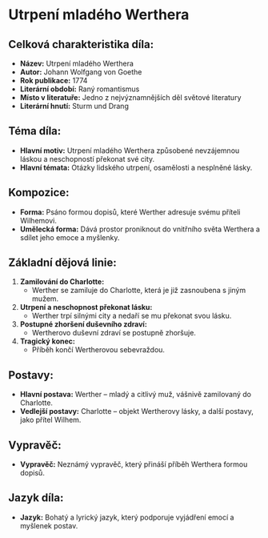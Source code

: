 # Utrpení mladého Werthera

## Celková charakteristika díla:
- **Název:** Utrpení mladého Werthera
- **Autor:** Johann Wolfgang von Goethe
- **Rok publikace:** 1774
- **Literární období:** Raný romantismus
- **Místo v literatuře:** Jedno z nejvýznamnějších děl světové literatury
- **Literární hnutí:** Sturm und Drang

## Téma díla:
- **Hlavní motiv:** Utrpení mladého Werthera způsobené nevzájemnou láskou a neschopností překonat své city.
- **Hlavní témata:** Otázky lidského utrpení, osamělosti a nesplněné lásky.

## Kompozice:
- **Forma:** Psáno formou dopisů, které Werther adresuje svému příteli Wilhemovi.
- **Umělecká forma:** Dává prostor proniknout do vnitřního světa Werthera a sdílet jeho emoce a myšlenky.

## Základní dějová linie:
1. **Zamilování do Charlotte:**
   - Werther se zamiluje do Charlotte, která je již zasnoubena s jiným mužem.
2. **Utrpení a neschopnost překonat lásku:**
   - Werther trpí silnými city a nedaří se mu překonat svou lásku.
3. **Postupné zhoršení duševního zdraví:**
   - Wertherovo duševní zdraví se postupně zhoršuje.
4. **Tragický konec:**
   - Příběh končí Wertherovou sebevraždou.

## Postavy:
- **Hlavní postava:** Werther – mladý a citlivý muž, vášnivě zamilovaný do Charlotte.
- **Vedlejší postavy:** Charlotte – objekt Wertherovy lásky, a další postavy, jako přítel Wilhem.

## Vypravěč:
- **Vypravěč:** Neznámý vypravěč, který přináší příběh Werthera formou dopisů.

## Jazyk díla:
- **Jazyk:** Bohatý a lyrický jazyk, který podporuje vyjádření emocí a myšlenek postav.
